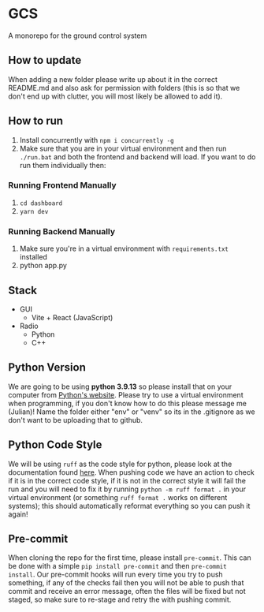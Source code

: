 # GCS

A monorepo for the ground control system

## How to update

When adding a new folder please write up about it in the correct README.md and also ask for permission with folders (this is so that we don't end up with clutter, you will most likely be allowed to add it).

## How to run
1. Install concurrently with `npm i concurrently -g`
2. Make sure that you are in your virtual environment and then run `./run.bat` and both the frontend and backend will load. If you want to do run them individually then:

### Running Frontend Manually
1. `cd dashboard`
2. `yarn dev`

### Running Backend Manually
1. Make sure you're in a virtual environment with `requirements.txt` installed
2. python app.py

## Stack

- GUI
  - Vite + React (JavaScript)
- Radio
  - Python
  - C++

## Python Version

We are going to be using **python 3.9.13** so please install that on your computer from [Python's website](https://www.python.org/downloads/). Please try to use a virtual environment when programming, if you don't know how to do this please message me (Julian)! Name the folder either "env" or "venv" so its in the .gitignore as we don't want to be uploading that to github.

## Python Code Style

We will be using `ruff` as the code style for python, please look at the documentation found [here](https://docs.astral.sh/ruff/). When pushing code we have an action to check if it is in the correct code style, if it is not in the correct style it will fail the run and you will need to fix it by running `python -m ruff format .` in your virtual environment (or something `ruff format .` works on different systems); this should automatically reformat everything so you can push it again!

## Pre-commit

When cloning the repo for the first time, please install `pre-commit`. This can be done with a simple `pip install pre-commit` and then `pre-commit install`. Our pre-commit hooks will run every time you try to push something, if any of the checks fail then you will not be able to push that commit and receive an error message, often the files will be fixed but not staged, so make sure to re-stage and retry the with pushing commit.
